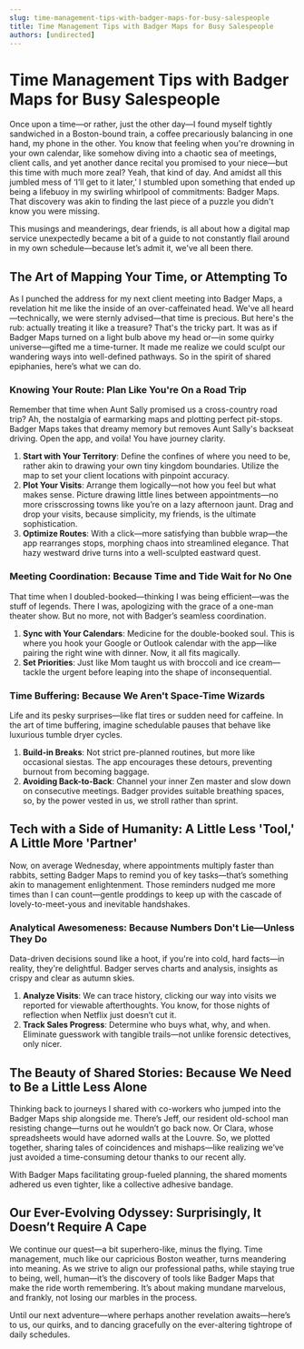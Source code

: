 ```yaml
---
slug: time-management-tips-with-badger-maps-for-busy-salespeople
title: Time Management Tips with Badger Maps for Busy Salespeople
authors: [undirected]
---
```



# Time Management Tips with Badger Maps for Busy Salespeople

Once upon a time—or rather, just the other day—I found myself tightly sandwiched in a Boston-bound train, a coffee precariously balancing in one hand, my phone in the other. You know that feeling when you're drowning in your own calendar, like somehow diving into a chaotic sea of meetings, client calls, and yet another dance recital you promised to your niece—but this time with much more zeal? Yeah, that kind of day. And amidst all this jumbled mess of ‘I’ll get to it later,’ I stumbled upon something that ended up being a lifebuoy in my swirling whirlpool of commitments: Badger Maps. That discovery was akin to finding the last piece of a puzzle you didn't know you were missing. 

This musings and meanderings, dear friends, is all about how a digital map service unexpectedly became a bit of a guide to not constantly flail around in my own schedule—because let’s admit it, we've all been there.

## The Art of Mapping Your Time, or Attempting To

As I punched the address for my next client meeting into Badger Maps, a revelation hit me like the inside of an over-caffeinated head. We've all heard—technically, we were sternly advised—that time is precious. But here's the rub: actually treating it like a treasure? That's the tricky part. It was as if Badger Maps turned on a light bulb above my head or—in some quirky universe—gifted me a time-turner. It made me realize we could sculpt our wandering ways into well-defined pathways. So in the spirit of shared epiphanies, here’s what we can do.

### Knowing Your Route: Plan Like You're On a Road Trip

Remember that time when Aunt Sally promised us a cross-country road trip? Ah, the nostalgia of earmarking maps and plotting perfect pit-stops. Badger Maps takes that dreamy memory but removes Aunt Sally's backseat driving. Open the app, and voila! You have journey clarity. 

1. **Start with Your Territory**: Define the confines of where you need to be, rather akin to drawing your own tiny kingdom boundaries. Utilize the map to set your client locations with pinpoint accuracy.
2. **Plot Your Visits**: Arrange them logically—not how you feel but what makes sense. Picture drawing little lines between appointments—no more crisscrossing towns like you’re on a lazy afternoon jaunt. Drag and drop your visits, because simplicity, my friends, is the ultimate sophistication.
3. **Optimize Routes**: With a click—more satisfying than bubble wrap—the app rearranges stops, morphing chaos into streamlined elegance. That hazy westward drive turns into a well-sculpted eastward quest.

### Meeting Coordination: Because Time and Tide Wait for No One

That time when I doubled-booked—thinking I was being efficient—was the stuff of legends. There I was, apologizing with the grace of a one-man theater show. But no more, not with Badger’s seamless coordination.

1. **Sync with Your Calendars**: Medicine for the double-booked soul. This is where you hook your Google or Outlook calendar with the app—like pairing the right wine with dinner. Now, it all fits magically.
2. **Set Priorities**: Just like Mom taught us with broccoli and ice cream—tackle the urgent before leaping into the shape of inconsequential.

### Time Buffering: Because We Aren't Space-Time Wizards

Life and its pesky surprises—like flat tires or sudden need for caffeine. In the art of time buffering, imagine schedulable pauses that behave like luxurious tumble dryer cycles.

1. **Build-in Breaks**: Not strict pre-planned routines, but more like occasional siestas. The app encourages these detours, preventing burnout from becoming baggage.
2. **Avoiding Back-to-Back**: Channel your inner Zen master and slow down on consecutive meetings. Badger provides suitable breathing spaces, so, by the power vested in us, we stroll rather than sprint.

## Tech with a Side of Humanity: A Little Less 'Tool,' A Little More 'Partner'

Now, on average Wednesday, where appointments multiply faster than rabbits, setting Badger Maps to remind you of key tasks—that’s something akin to management enlightenment. Those reminders nudged me more times than I can count—gentle proddings to keep up with the cascade of lovely-to-meet-yous and inevitable handshakes.

### Analytical Awesomeness: Because Numbers Don't Lie—Unless They Do

Data-driven decisions sound like a hoot, if you're into cold, hard facts—in reality, they're delightful. Badger serves charts and analysis, insights as crispy and clear as autumn skies.

1. **Analyze Visits**: We can trace history, clicking our way into visits we reported for viewable afterthoughts. You know, for those nights of reflection when Netflix just doesn’t cut it.
2. **Track Sales Progress**: Determine who buys what, why, and when. Eliminate guesswork with tangible trails—not unlike forensic detectives, only nicer.

## The Beauty of Shared Stories: Because We Need to Be a Little Less Alone

Thinking back to journeys I shared with co-workers who jumped into the Badger Maps ship alongside me. There’s Jeff, our resident old-school man resisting change—turns out he wouldn’t go back now. Or Clara, whose spreadsheets would have adorned walls at the Louvre. So, we plotted together, sharing tales of coincidences and mishaps—like realizing we’ve just avoided a time-consuming detour thanks to our recent ally. 

With Badger Maps facilitating group-fueled planning, the shared moments adhered us even tighter, like a collective adhesive bandage.

## Our Ever-Evolving Odyssey: Surprisingly, It Doesn’t Require A Cape
  
We continue our quest—a bit superhero-like, minus the flying. Time management, much like our capricious Boston weather, turns meandering into meaning. As we strive to align our professional paths, while staying true to being, well, human—it’s the discovery of tools like Badger Maps that make the ride worth remembering. It’s about making mundane marvelous, and frankly, not losing our marbles in the process.

Until our next adventure—where perhaps another revelation awaits—here’s to us, our quirks, and to dancing gracefully on the ever-altering tightrope of daily schedules.
